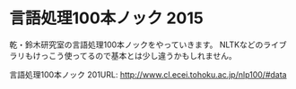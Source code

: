 # 言語処理100本ノック 2015
乾・鈴木研究室の言語処理100本ノックをやっていきます。
NLTKなどのライブラリもけっこう使ってるので基本とは少し違うかもしれません。

言語処理100本ノック 201URL: http://www.cl.ecei.tohoku.ac.jp/nlp100/#data
